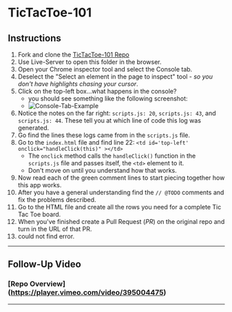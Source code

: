 # TicTacToe-101

## Instructions

1. Fork and clone the [TicTacToe-101 Repo](https://github.com/AustinCodingAcademy/TicTacToe-101)
1. Use Live-Server to open this folder in the browser.
1. Open your Chrome inspector tool and select the Console tab.
1. Deselect the "Select an element in the page to inspect" tool - *so you don't have highlights chasing your cursor*.
1. Click on the top-left box...what happens in the console?
    * you should see something like the following screenshot:
    * ![Console-Tab-Example](./images/Console-Tab-Example.png)
1. Notice the notes on the far right: `scripts.js: 20`, `scripts.js: 43`, and `scripts.js: 44`. These tell you at which line of code this log was generated.
1. Go find the lines these logs came from in the `scripts.js` file.
1. Go to the `index.html` file and find line 22: `<td id='top-left' onclick="handleClick(this)" ></td>`
    * The `onclick` method calls the `handleClick()` function in the `scripts.js` file and passes itself, the `<td>` element to it.
    * Don't move on until you understand how that works.
1. Now read each of the green comment lines to start piecing together how this app works.
1. After you have a general understanding find the `// @TODO` comments and fix the problems described.
1. Go to the HTML file and create all the rows you need for a complete Tic Tac Toe board.
1. When you've finished create a Pull Request (*PR*) on the original repo and turn in the URL of that PR.
1. could not find error.
*******

## Follow-Up Video

### [Repo Overview] (https://player.vimeo.com/video/395004475)

*******
